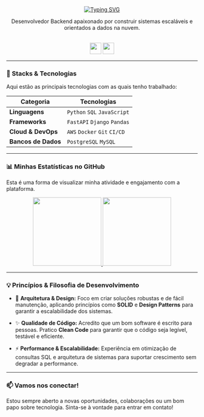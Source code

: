 <div align="center">
  <a href="https://github.com/kleyam">
  <img src="https://readme-typing-svg.herokuapp.com?font=Jetbrains+mono&size=28&color=6633cc&width=500&lines=Kleyam+Guthierrez;Engenheiro+de+Software+Backend;Especialista+em+Python+%26+AWS" alt="Typing SVG" />
  </a>
</div>

<div align="center">
  <p>Desenvolvedor Backend apaixonado por construir sistemas escaláveis e orientados a dados na nuvem.</p>
  <br>
  <a href="https://www.linkedin.com/in/kleyam"><img src="https://img.shields.io/badge/-LinkedIn-6633cc?style=for-the-badge&logo=Linkedin&logoColor=white" height="30"></a>
  <a href="mailto:kleyamrocha@gmail.com"><img src="https://img.shields.io/badge/-Email-6633cc?style=for-the-badge&logo=Gmail&logoColor=white" height="30"></a>
</div>

---

### 🚀 Stacks & Tecnologias

Aqui estão as principais tecnologias com as quais tenho trabalhado:

| Categoria         | Tecnologias                                           |
|-------------------|-------------------------------------------------------|
| **Linguagens** | `Python` `SQL` `JavaScript`                           |
| **Frameworks** | `FastAPI` `Django` `Pandas`                           |
| **Cloud & DevOps**| `AWS` `Docker` `Git` `CI/CD`                          |
| **Bancos de Dados**| `PostgreSQL` `MySQL`                                  |

---

### 📊 Minhas Estatísticas no GitHub

Esta é uma forma de visualizar minha atividade e engajamento com a plataforma.

<div align="center">
  <a href="https://github.com/kleyamguthierrez">
  <img height="180em" src="https://github-readme-stats.vercel.app/api?username=kleyam&show_icons=true&theme=dracula&include_all_commits=true&count_private=true"/>
  <img height="180em" src="https://github-readme-stats.vercel.app/api/top-langs/?username=kleyam&layout=compact&langs_count=7&theme=dracula"/>
  </a>
</div>

---

### 💡 Princípios & Filosofia de Desenvolvimento

-   📐 **Arquitetura & Design:** Foco em criar soluções robustas e de fácil manutenção, aplicando princípios como **SOLID** e **Design Patterns** para garantir a escalabilidade dos sistemas.

-   ✨ **Qualidade de Código:** Acredito que um bom software é escrito para pessoas. Pratico **Clean Code** para garantir que o código seja legível, testável e eficiente.

-   ⚡ **Performance & Escalabilidade:** Experiência em otimização de consultas SQL e arquitetura de sistemas para suportar crescimento sem degradar a performance.

---

### 📫 Vamos nos conectar!

Estou sempre aberto a novas oportunidades, colaborações ou um bom papo sobre tecnologia. Sinta-se à vontade para entrar em contato!
